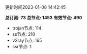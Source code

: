 更新时间2023-01-08 14:42:45

**总订阅: 73**
**总节点: 1453**
**有效节点: 490**
- trojan节点: 114
- ss节点: 210
- v2ray节点: 165
- ssr节点: 1
